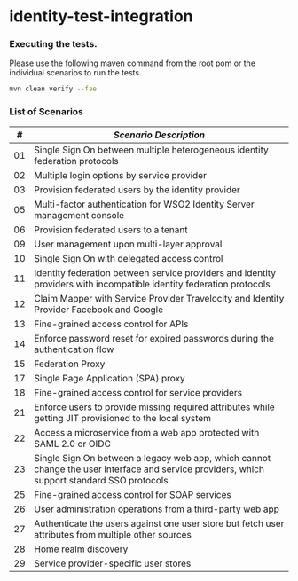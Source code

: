 # identity-test-integration

### Executing the tests.
Please use the following maven command from the root pom or the individual scenarios to run the tests.
```bash
mvn clean verify --fae
```

### List of Scenarios

| *#*  | *Scenario Description*  |
|---|---|
| 01  | Single Sign On between multiple heterogeneous identity federation protocols |
| 02  | Multiple login options by service provider  |
| 03  | Provision federated users by the identity provider |
| 05  | Multi-factor authentication for WSO2 Identity Server management console  |
| 06  | Provision federated users to a tenant  |
| 09  | User management upon multi-layer approval  |
| 10  | Single Sign On with delegated access control  |
  11  | Identity federation between service providers and identity providers with incompatible identity federation protocols |
| 12  | Claim Mapper with Service Provider Travelocity and Identity Provider Facebook and Google  |
| 13  | Fine-grained access control for APIs |
| 14  | Enforce password reset for expired passwords during the authentication flow  |
| 15  | Federation Proxy  |
| 17  | Single Page Application (SPA) proxy  |
| 18  | Fine-grained access control for service providers  |
| 21  | Enforce users to provide missing required attributes while getting JIT provisioned to the local system  |
| 22  | Access a microservice from a web app protected with SAML 2.0 or OIDC  |
| 23  | Single Sign On between a legacy web app, which cannot change the user interface and service providers, which support standard SSO protocols  |
| 25  | Fine-grained access control for SOAP services |
| 26  | User administration operations from a third-party web app  |
| 27  | Authenticate the users against one user store but fetch user attributes from multiple other sources |
| 28  | Home realm discovery  |
| 29  | Service provider-specific user stores  |

